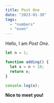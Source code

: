 ```yaml
---
title: Post One
date: "2023-01-30"
tags:
  - "numbers"
  - "even"
---
```


Hello, I am _Post One._

```javascript
let n = 1;

function adding() {
  let x = n + 10;
  return x;
}

console.log(x);
```

**Nice to meet you!**
